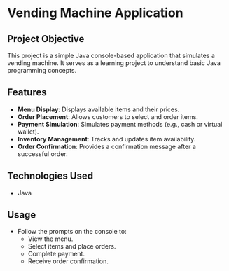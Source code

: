 # Vending Machine Application

## Project Objective

This project is a simple Java console-based application that simulates a vending machine. It serves as a learning project to understand basic Java programming concepts.

## Features

- **Menu Display**: Displays available items and their prices.
- **Order Placement**: Allows customers to select and order items.
- **Payment Simulation**: Simulates payment methods (e.g., cash or virtual wallet).
- **Inventory Management**: Tracks and updates item availability.
- **Order Confirmation**: Provides a confirmation message after a successful order.

## Technologies Used

- Java

## Usage

- Follow the prompts on the console to:
  - View the menu.
  - Select items and place orders.
  - Complete payment.
  - Receive order confirmation.
